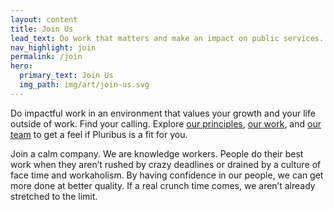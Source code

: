 ```yaml
---
layout: content
title: Join Us
lead_text: Do work that matters and make an impact on public services.
nav_highlight: join
permalink: /join
hero:
  primary_text: Join Us
  img_path: img/art/join-us.svg
---
```


Do impactful work in an environment that values your growth and your life outside of work. Find your calling. Explore [our principles](/story#principles-in-action), [our work](/work), and [our team](/story#hq-team) to get a feel if Pluribus is a fit for you.

Join a calm company. We are knowledge workers. People do their best work when they aren’t rushed by crazy deadlines or drained by a culture of face time and workaholism. By having confidence in our people, we can get more done at better quality. If a real crunch time comes, we aren’t already stretched to the limit. 